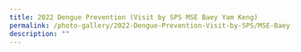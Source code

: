 ```yaml
---
title: 2022 Dengue Prevention (Visit by SPS MSE Baey Yam Keng)
permalink: /photo-gallery/2022-Dengue-Prevention-Visit-by-SPS/MSE-Baey-Yam-Keng/
description: ""
---
```

